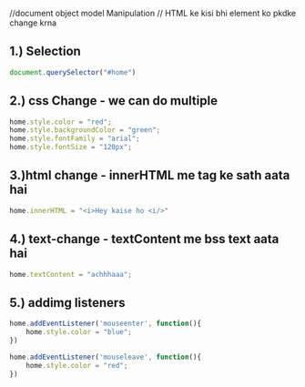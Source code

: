 //document object model Manipulation
// HTML ke kisi bhi element ko pkdke change krna

## 1.) Selection
```javascript
document.querySelector("#home")

```

## 2.) css Change - we can do multiple
```javascript
home.style.color = "red";
home.style.backgroundColor = "green";
home.style.fontFamily = "arial";
home.style.fontSize = "120px";

```

## 3.)html change - innerHTML me tag ke sath aata hai
```javascript
home.innerHTML = "<i>Hey kaise ho <i/>"

```

## 4.) text-change - textContent me bss text aata hai
```javascript
home.textContent = "achhhaaa";

```

## 5.) addimg listeners
```javascript
home.addEventListener('mouseenter', function(){
    home.style.color = "blue";
})

home.addEventListener('mouseleave', function(){
    home.style.color = "red";
})

```
